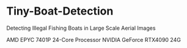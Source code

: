# Tiny-Boat-Detection
Detecting Illegal Fishing Boats in Large Scale Aerial Images

AMD EPYC 7401P 24-Core Processor
NVIDIA GeForce RTX4090 24G
